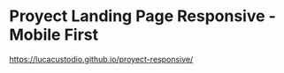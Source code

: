 
<h1> Proyect Landing Page Responsive - Mobile First </h1>

https://lucacustodio.github.io/proyect-responsive/
